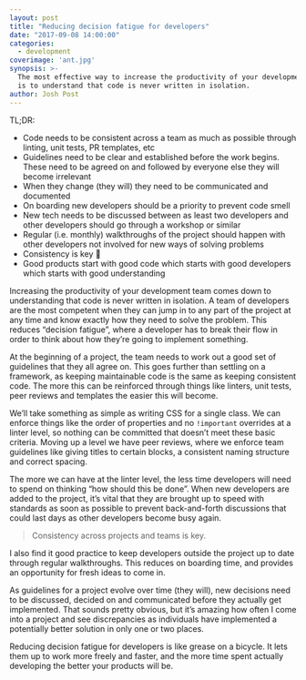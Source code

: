 ```yaml
---
layout: post
title: "Reducing decision fatigue for developers"
date: "2017-09-08 14:00:00"
categories:
  - development
coverimage: 'ant.jpg'
synopsis: >-
  The most effective way to increase the productivity of your development team
  is to understand that code is never written in isolation.
author: Josh Post
---
```



TL;DR:

* Code needs to be consistent across a team as much as possible through linting, unit tests, PR templates, etc
* Guidelines need to be clear and established before the work begins. These need to be agreed on and followed by everyone else they will become irrelevant
* When they change (they will) they need to be communicated and documented
* On boarding new developers should be a priority to prevent code smell
* New tech needs to be discussed between as least two developers and other developers should go through a workshop or similar
* Regular (i.e. monthly) walkthroughs of the project should happen with other developers not involved for new ways of solving problems
* Consistency is key 🔑
* Good products start with good code which starts with good developers which starts with good understanding


Increasing the productivity of your development team comes down to understanding that code is never written in isolation. A team of developers are the most competent when they can jump in to any part of the project at any time and know exactly how they need to solve the problem. This reduces “decision fatigue”, where a developer has to break their flow in order to think about how they’re going to implement something.

At the beginning of a project, the team needs to work out a good set of guidelines that they all agree on. This goes further than settling on a framework, as keeping maintainable code is the same as keeping consistent code. The more this can be reinforced through things like linters, unit tests, peer reviews and templates the easier this will become.&nbsp;

We’ll take something as simple as writing CSS for a single class. We can enforce things like the order of properties and no `!important` overrides at a linter level, so nothing can be committed that doesn’t meet these basic criteria. Moving up a level we have peer reviews, where we enforce team guidelines like giving titles to certain blocks, a consistent naming structure and correct spacing.&nbsp;

The more we can have at the linter level, the less time developers will need to spend on thinking “how should this be done”. When new developers are added to the project, it’s vital that they are brought up to speed with standards as soon as possible to prevent back-and-forth discussions that could last days as other developers become busy again.&nbsp;

> Consistency across projects and teams is key.

I also find it good practice to keep developers outside the project up to date through regular walkthroughs. This reduces on boarding time, and provides an opportunity for fresh ideas to come in.&nbsp;

As guidelines for a project evolve over time (they will), new decisions need to be discussed, decided on and communicated before they actually get implemented. That sounds pretty obvious, but it’s amazing how often I come into a project and see discrepancies as individuals have implemented a potentially better solution in only one or two places.&nbsp;

Reducing decision fatigue for developers is like grease on a bicycle. It lets them up to work more freely and faster, and the more time spent actually developing the better your products will be.
